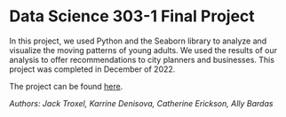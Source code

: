 # Data Science 303-1 Final Project

In this project, we used Python and the Seaborn library to analyze and visualize the moving patterns of young adults. We used the results of our analysis to offer recommendations to city planners and businesses. This project was completed in December of 2022.

The project can be found [here](https://jtroxel7.github.io/Millenial-Migration-Patterns/).

*Authors: Jack Troxel, Karrine Denisova, Catherine Erickson, Ally Bardas*
